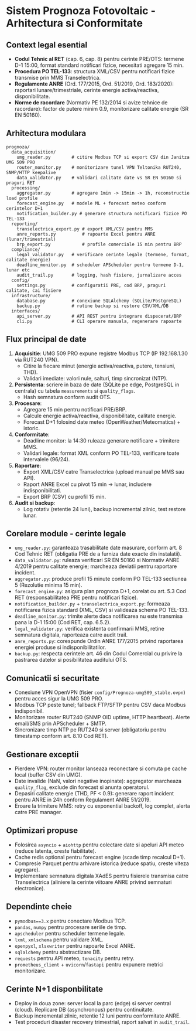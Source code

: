# Sistem Prognoza Fotovoltaic - Arhitectura si Conformitate

## Context legal esential
- **Codul Tehnic al RET** (cap. 6, cap. 8) pentru cerinte PRE/OTS: termene D-1 15:00, format standard notificari fizice, necesitati agregare 15 min.
- **Procedura PO TEL-133**: structura XML/CSV pentru notificari fizice transmise prin MMS Transelectrica.
- **Regulamente ANRE** (Ord. 177/2015, Ord. 51/2019, Ord. 183/2020): raportari lunare/trimestriale, cerinte energie activa/reactiva, disponibilitate.
- **Norme de racordare** (Normativ PE 132/2014 si avize tehnice de racordare): factor de putere minim 0.9, monitorizare calitate energie (SR EN 50160).

## Arhitectura modulara
```
prognoza/
  data_acquisition/
    umg_reader.py        # citire Modbus TCP si export CSV din Janitza UMG 509 PRO
    router_monitor.py    # monitorizare tunel VPN Teltonika RUT240, SNMP/HTTP keepalive
    data_validator.py    # validari calitate date vs SR EN 50160 si praguri RET
  processing/
    aggregator.py        # agregare 1min -> 15min -> 1h, reconstructie load profile
    forecast_engine.py   # modele ML + forecast meteo conform cerintelor D+1
    notification_builder.py # generare structura notificari fizice PO TEL-133
  reporting/
    transelectrica_export.py # export XML/CSV pentru MMS
    anre_reports.py          # rapoarte Excel pentru ANRE (lunar/trimestrial)
    brp_export.py            # profile comerciale 15 min pentru BRP
  compliance/
    legal_validator.py   # verificare cerinte legale (termene, format, calitate energie)
    deadline_monitor.py  # scheduler APScheduler pentru termene D-1, lunar etc
    audit_trail.py       # logging, hash fisiere, jurnalizare acces
  config/
    settings.py          # configuratii PRE, cod BRP, praguri calitate, cai fisiere
  infrastructure/
    database.py          # conexiune SQLAlchemy (SQLite/PostgreSQL)
    backup.py            # rutine backup si restore CSV/XML/DB
  interfaces/
    api_server.py        # API REST pentru integrare dispecerat/BRP
    cli.py               # CLI operare manuala, regenerare rapoarte
```

## Flux principal de date
1. **Acquisitie**: UMG 509 PRO expune registre Modbus TCP (IP 192.168.1.30 via RUT240 VPN).
   - Citire la fiecare minut (energie activa/reactiva, putere, tensiuni, THD).
   - Validari imediate: valori nule, salturi, timp sincronizat (NTP).
2. **Persistenta**: scriere in baza de date (SQLite pe edge, PostgreSQL in centrala) cu tabela `measurements` si `quality_flags`.
   - Hash semnatura conform audit OTS.
3. **Procesare**:
   - Agregare 15 min pentru notificari PRE/BRP.
   - Calcule energie activa/reactiva, disponibilitate, calitate energie.
   - Forecast D+1 folosind date meteo (OpenWeather/Meteomatics) + istoric.
4. **Conformitate**:
   - Deadline monitor: la 14:30 ruleaza generare notificare + trimitere MMS.
   - Validari legale: format XML conform PO TEL-133, verificare toate intervalele (96/24).
5. **Raportare**:
   - Export XML/CSV catre Transelectrica (upload manual pe MMS sau API).
   - Raport ANRE Excel cu pivot 15 min -> lunar, includere indisponibilitati.
   - Export BRP (CSV) cu profil 15 min.
6. **Audit si backup**:
   - Log rotativ (retentie 24 luni), backup incremental zilnic, test restore lunar.

## Corelare module - cerinte legale
- `umg_reader.py`: garanteaza trasabilitate date masurare, conform art. 8 Cod Tehnic RET (obligatia PRE de a furniza date exacte din instalatii).
- `data_validator.py`: ruleaza verificari SR EN 50160 si Normativ ANRE 4/2019 pentru calitate energie; marcheaza deviatii pentru raportare incident.
- `aggregator.py`: produce profil 15 minute conform PO TEL-133 sectiunea 5 (Rezolutie minima 15 min).
- `forecast_engine.py`: asigura plan prognoza D+1, corelat cu art. 5.3 Cod RET (responsabilitatea PRE pentru notificari fizice).
- `notification_builder.py` + `transelectrica_export.py`: formeaza notificarea fizica standard (XML, CSV) si valideaza schema PO TEL-133.
- `deadline_monitor.py`: trimite alerte daca notificarea nu este transmisa pana la D-1 15:00 (Cod RET, cap. 6.5.2).
- `legal_validator.py`: verifica existenta confirmarii MMS, retine semnatura digitala, raporteaza catre audit trail.
- `anre_reports.py`: corespunde Ordin ANRE 177/2015 privind raportarea energiei produse si indisponibilitatilor.
- `backup.py`: respecta cerintele art. 46 din Codul Comercial cu privire la pastrarea datelor si posibilitatea auditului OTS.

## Comunicatii si securitate
- Conexiune VPN OpenVPN (fisier `config/Prognoza-umg509_stable.ovpn`) pentru acces sigur la UMG 509 PRO.
- Modbus TCP peste tunel; fallback FTP/SFTP pentru CSV daca Modbus indisponibil.
- Monitorizare router RUT240 (SNMP OID uptime, HTTP heartbeat). Alerte email/SMS prin APScheduler + SMTP.
- Sincronizare timp NTP pe RUT240 si server (obligatoriu pentru timestamp conform art. 8.10 Cod RET).

## Gestionare exceptii
- Pierdere VPN: router monitor lanseaza reconectare si comuta pe cache local (buffer CSV din UMG).
- Date invalide (NaN, valori negative inopinate): aggregator marcheaza `quality_flag`, exclude din forecast si anunta operatorul.
- Depasiri calitate energie (THD, PF < 0.9): generare raport incident pentru ANRE in 24h conform Regulament ANRE 51/2019.
- Eroare la trimitere MMS: retry cu exponential backoff, log complet, alerta catre PRE manager.

## Optimizari propuse
- Folosirea `asyncio` + `aiohttp` pentru colectare date si apeluri API meteo (reduce latenta, creste fiabilitate).
- Cache redis optional pentru forecast engine (scade timp recalcul D+1).
- Compresie Parquet pentru arhivare istorica (reduce spatiu, creste viteza agregare).
- Implementare semnatura digitala XAdES pentru fisierele transmisa catre Transelectrica (aliniere la cerinte viitoare ANRE privind semnaturi electronice).

## Dependinte cheie
- `pymodbus==3.x` pentru conectare Modbus TCP.
- `pandas`, `numpy` pentru procesare seriile de timp.
- `apscheduler` pentru scheduler termene legale.
- `lxml`, `xmlschema` pentru validare XML.
- `openpyxl`, `xlsxwriter` pentru rapoarte Excel ANRE.
- `sqlalchemy` pentru abstractizare DB.
- `requests` pentru API meteo, `tenacity` pentru retry.
- `prometheus_client` + `uvicorn`/`fastapi` pentru expunere metrici monitorizare.

## Cerinte N+1 disponbilitate
- Deploy in doua zone: server local la parc (edge) si server central (cloud). Replicare DB (asynchronous) pentru continuitate.
- Backup incremental zilnic, retentie 12 luni pentru conformitate ANRE.
- Test proceduri disaster recovery trimestrial, raport salvat in `audit_trail`.

